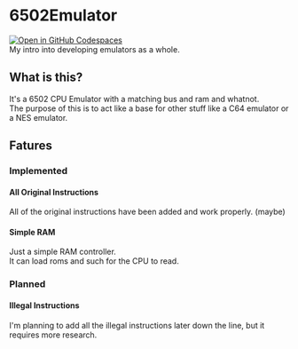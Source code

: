 # 6502Emulator
[![Open in GitHub Codespaces](https://github.com/codespaces/badge.svg)](https://codespaces.new/Awsomeworld304/6502Emulator)\
My intro into developing emulators as a whole.
## What is this?
It's a 6502 CPU Emulator with a matching bus and ram and whatnot.\
The purpose of this is to act like a base for other stuff like a C64 emulator or a NES emulator.
## Fatures
### Implemented
#### All Original Instructions
All of the original instructions have been added and work properly. (maybe)
#### Simple RAM
Just a simple RAM controller.\
It can load roms and such for the CPU to read.
### Planned
#### Illegal Instructions
I'm planning to add all the illegal instructions later down the line, but it requires more research.